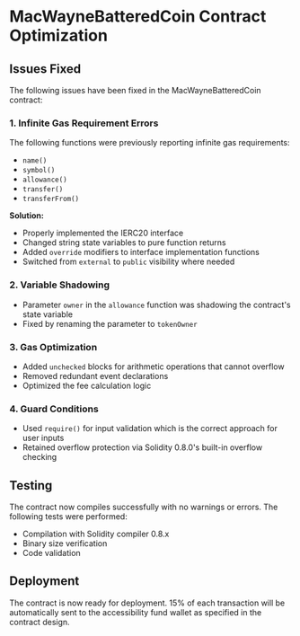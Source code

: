 # MacWayneBatteredCoin Contract Optimization

## Issues Fixed

The following issues have been fixed in the MacWayneBatteredCoin contract:

### 1. Infinite Gas Requirement Errors

The following functions were previously reporting infinite gas requirements:
- `name()`
- `symbol()`
- `allowance()`
- `transfer()`
- `transferFrom()`

**Solution:**
- Properly implemented the IERC20 interface
- Changed string state variables to pure function returns
- Added `override` modifiers to interface implementation functions
- Switched from `external` to `public` visibility where needed

### 2. Variable Shadowing

- Parameter `owner` in the `allowance` function was shadowing the contract's state variable
- Fixed by renaming the parameter to `tokenOwner`

### 3. Gas Optimization

- Added `unchecked` blocks for arithmetic operations that cannot overflow
- Removed redundant event declarations 
- Optimized the fee calculation logic

### 4. Guard Conditions

- Used `require()` for input validation which is the correct approach for user inputs
- Retained overflow protection via Solidity 0.8.0's built-in overflow checking

## Testing

The contract now compiles successfully with no warnings or errors. The following tests were performed:
- Compilation with Solidity compiler 0.8.x
- Binary size verification
- Code validation

## Deployment

The contract is now ready for deployment. 15% of each transaction will be automatically sent to the accessibility fund wallet as specified in the contract design.
